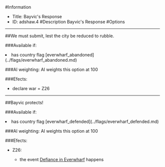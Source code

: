 #Information
 - Title: Bayvic's Response
 - ID: adshaw.4
#Description
Bayvic's Response
#Options

___
##We must submit, lest the city be reduced to rubble.

###Available if:
<li>has country flag [everwharf_abandoned](../flags/everwharf_abandoned.md)</li>

###AI weighting:
AI weights this option at 100


###Efects:<ul><li>declare war = Z26</li></ul>

___
##Bayvic protects!

###Available if:
<li>has country flag [everwharf_defended](../flags/everwharf_defended.md)</li>

###AI weighting:
AI weights this option at 100


###Efects:<ul><li>Z26:</li><ul><li>the event [Defiance in Everwharf](../events/defiance_in_everwharf.md) happens</li></ul></ul>
